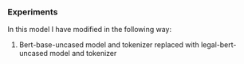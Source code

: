 ### Experiments

In this model I have modified in the following way:
1. Bert-base-uncased model and tokenizer replaced with legal-bert-uncased model and tokenizer
